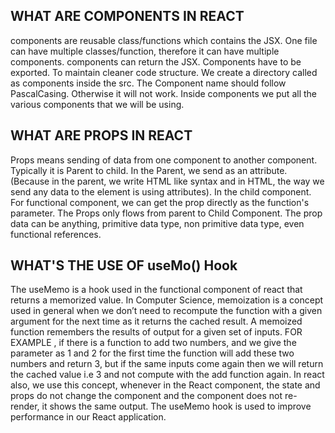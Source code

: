 ## WHAT ARE COMPONENTS IN REACT

components are reusable class/functions which contains the JSX.
One file can have multiple classes/function, therefore it can have multiple components.
components can return the JSX.
Components have to be exported.
To maintain cleaner code structure. We create a directory called as components inside the src.
The Component name should follow PascalCasing. Otherwise it will not work.
Inside components we put all the various components that we will be using.


## WHAT ARE PROPS IN REACT

Props means sending of data from one component to another component.
Typically it is Parent to child.
In the Parent, we send as an attribute. (Because in the parent, we write HTML like syntax and in HTML, the way we send any data to the element is using attributes).
In the child component. For functional component, we can get the prop directly as the function's parameter.
The Props only flows from parent to Child Component.
The prop data can be anything, primitive data type, non primitive data type, even functional references.


## WHAT'S THE USE OF useMo() Hook

The useMemo is a hook used in the functional component of react that returns a memorized value.
In Computer Science, memoization is a concept used in general when we don’t need to recompute the function with a given argument for the next time as it returns the cached result.
A memoized function remembers the results of output for a given set of inputs.
FOR EXAMPLE , if there is a function to add two numbers, and we give the parameter as 1 and 2 for the first time the function will add these two numbers and return 3, but if the same inputs come again then we will return the cached value i.e 3 and not compute with the add function again.
In react also, we use this concept, whenever in the React component, the state and props do not change the component and the component does not re-render, it shows the same output. The useMemo hook is used to improve performance in our React application.


